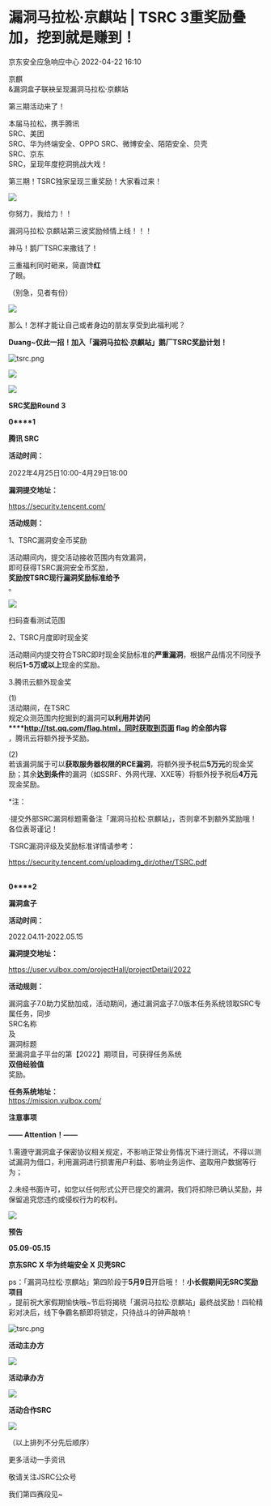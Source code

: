 #  漏洞马拉松·京麒站 | TSRC 3重奖励叠加，挖到就是赚到！   
 京东安全应急响应中心   2022-04-22 16:10  
  
京麒  
&漏洞盒子联袂呈现漏洞马拉松·京麒站  
  
第三期活动来了！  
  
  
本届马拉松，携手腾讯  
SRC、美团  
SRC、华为终端安全、OPPO SRC、微博安全、陌陌安全、贝壳  
SRC、京东  
SRC，呈现年度挖洞挑战大戏！  
  
  
第三期！TSRC独家呈现三重奖励！大家看过来！  
  
  
![](https://mmbiz.qpic.cn/mmbiz_png/jBzzLZqveIclkD7icjencr6HmkTCIYRIN3m27JbkJb0SHHzg00j21UXcMaVtcL0yvtfjTDGT2urO0qFxfbeprzw/640?wx_fmt=png "")  
  
你努力，我给力！！  
  
漏洞马拉松·京麒站第三波奖励倾情上线！！！  
  
神马！鹅厂TSRC来撒钱了！  
  
三重福利同时砸来，简直馋**红**  
了眼。  
  
（别急，见者有份）  
  
![](https://mmbiz.qpic.cn/mmbiz_gif/cZV2hRpuAPgramZsh4ficWf6uic38nRNRts6qXMKZ6dEjWmLdDq2uTO7nJbuu5Jjp9vlia4QDtoPrDAQVbGfSCPfQ/640?wx_fmt=gif "")  
  
那么！怎样才能让自己或者身边的朋友享受到此福利呢？  
  
**Duang~仅此一招！****加入「漏洞马拉松·京麒站」鹅厂TSRC****奖励计划！**  
  
![](https://mmbiz.qpic.cn/mmbiz_png/jBzzLZqveIeKzuiaU85oU46PAUF9S9lWxUcIReo6lQxD0ALM4tyiceGpyE6qu7TWod3iaexhKjIScZHaETxUHEZ4w/640?wx_fmt=png "tsrc.png")  
  
![](https://mmbiz.qpic.cn/mmbiz_png/jBzzLZqveIclkD7icjencr6HmkTCIYRINL0Lebpssu69G7fuo4eS6JASXH5iaxkSJ12GjBu34mDQjzSkXMWSjKYA/640?wx_fmt=png "")  
  
  
![](https://mmbiz.qpic.cn/mmbiz_png/jBzzLZqveIeKzuiaU85oU46PAUF9S9lWxdZKadEjkwXTjGgkCYiafWU4V7Uw5tAibnBCZiaEVPAYEHO3Fud79zib33A/640?wx_fmt=png "")  
  
**SRC奖励Round 3**  
  
  
**0****1**  
  
**腾讯 SRC**  
  
**活动时间：**  
  
2022年4月25日10:00-4月29日18:00  
  
  
**漏洞提交地址：**  
  
https://security.tencent.com/  
  
  
**活动规则：**  
  
1、TSRC漏洞安全币奖励  
  
活动期间内，提交活动接收范围内有效漏洞，  
即可获得TSRC漏洞安全币奖励，  
**奖励按TSRC现行漏洞奖励标准给予**  
。  
  
![](https://mmbiz.qpic.cn/mmbiz_png/jBzzLZqveIeKzuiaU85oU46PAUF9S9lWxvQCz1Via0QpyXKUk7lY3j8qXlJGQKdCb7aQgzpJFz6cicQ1MDvmiaW0pw/640?wx_fmt=png "")  
  
扫码查看测试范围  
  
  
2、TSRC月度即时现金奖  
  
活动期间内提交符合TSRC即时现金奖励标准的**严重漏洞**，根据产品情况不同授予税后**1-5万或以上**现金的奖励。  
  
  
3.腾讯云额外现金奖  
  
(1)   
活动期间，在TSRC  
规定众测范围内挖掘到的漏洞可**以利用并访问****http://tst.qq.com/flag.html，同时获取到页面 flag 的全部内容**  
，腾讯云将额外授予奖励。  
  
(2)   
若该漏洞属于可以**获取服务器权限的RCE漏洞**，将额外授予税后**5万元**的现金奖励；其余**达到条件**的漏洞（如SSRF、外网代理、XXE等）将额外授予税后**4万元**现金奖励。  
  
  
*注：  
  
·提交外部SRC漏洞标题需备注「漏洞马拉松·京麒站」，否则拿不到额外奖励哦！各位表哥谨记！  
  
·TSRC漏洞评级及奖励标准详情请参考：  
  
https://security.tencent.com/uploadimg_dir/other/TSRC.pdf  
   
  
  
**0****2**  
  
**漏洞盒子**  
  
**活动时间：**  
  
2022.04.11-2022.05.15  
  
  
**漏洞提交地址：**  
  
https://user.vulbox.com/projectHall/projectDetail/2022  
  
  
**活动规则：**  
  
漏洞盒子7.0助力奖励加成，活动期间，通过漏洞盒子7.0版本任务系统领取SRC专属任务，同步  
SRC名称  
及  
漏洞标题  
至漏洞盒子平台的第【2022】期项目，可获得任务系统  
**双倍经验值**  
奖励。  
  
**任务系统地址：**  
https://mission.vulbox.com/  
  
  
  
  
  
**注意事项**  
  
**—— Attention！——**  
  
1.需遵守漏洞盒子保密协议相关规定，不影响正常业务情况下进行测试，不得以测试漏洞为借口，利用漏洞进行损害用户利益、影响业务运作、盗取用户数据等行为；  
  
2.未经书面许可，如您以任何形式公开已提交的漏洞，我们将扣除已确认奖励，并保留追究您违约或侵权行为的权利。  
  
  
  
![](https://mmbiz.qpic.cn/mmbiz_gif/jBzzLZqveIeKzuiaU85oU46PAUF9S9lWxTyO5DibECBsvzRQWadjdLUQnLibYGeefsAMp2zs7cWR7Qd6vdPO6F8jQ/640?wx_fmt=gif "")  
  
  
  
**预告**  
  
**05.09-05.15**  
  
**京东SRC X 华为终端安全 X 贝壳SRC**  
  
  
ps：「漏洞马拉松·京麒站」第四阶段于**5月9日**开启哦！！**小长假期间无SRC奖励项目**  
，提前祝大家假期愉快哦~节后将揭晓「漏洞马拉松·京麒站」最终战奖励！四轮精彩对决后，线下争霸名额即将锁定，只待战斗的钟声敲响！  
  
  
![](https://mmbiz.qpic.cn/mmbiz_png/jBzzLZqveIeKzuiaU85oU46PAUF9S9lWxUcIReo6lQxD0ALM4tyiceGpyE6qu7TWod3iaexhKjIScZHaETxUHEZ4w/640?wx_fmt=png "tsrc.png")  
  
  
  
**活动主办方**  
  
  
  
  
![](https://mmbiz.qpic.cn/mmbiz_png/jBzzLZqveIdvCW69MVLLTTWEFAynltUqNTlcTNwhgibhV6waTQYzgzzcPzMSBvWib5Y6gNQ1J9lVJDib2oveFVdLw/640?wx_fmt=png "")  
  
  
  
**活动承办方**  
  
  
  
  
![](https://mmbiz.qpic.cn/mmbiz_png/jBzzLZqveIdvCW69MVLLTTWEFAynltUqy21XtCWxWZRKZSKLWdokzZhiczIxxXuVXwjl57kx0E1hxdRjmtUkX7g/640?wx_fmt=png "")  
  
  
  
**活动合作SRC**  
  
  
  
  
![](https://mmbiz.qpic.cn/mmbiz_png/jBzzLZqveIdvCW69MVLLTTWEFAynltUqbIPaBibaibw8U4EhnnW2QBhRjSDfWcNkhSmpMficgte5ibTkVicO02OwYeA/640?wx_fmt=png "")  
  
（以上排列不分先后顺序）  
  
  
更多活动一手资讯  
  
敬请关注JSRC公众号  
  
我们第四赛段见~  
